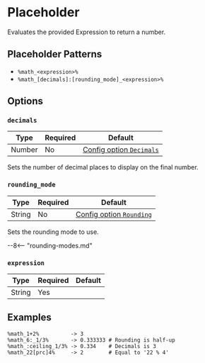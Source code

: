 # Placeholder

Evaluates the provided Expression to return a number.

## Placeholder Patterns

- `%math_<expression>%`
- `%math_[decimals]:[rounding_mode]_<expression>%`

## Options

### `decimals`

| Type   | Required | Default                                       |
|--------|----------|-----------------------------------------------|
| Number | No       | [Config option `Decimals`](index.md#decimals) |

Sets the number of decimal places to display on the final number.

### `rounding_mode`

| Type   | Required | Default                                       |
|--------|----------|-----------------------------------------------|
| String | No       | [Config option `Rounding`](index.md#rounding) |

Sets the rounding mode to use.

--8<-- "rounding-modes.md"

### `expression`

| Type   | Required | Default |
|--------|----------|---------|
| String | Yes      |         |

## Examples

```
%math_1+2%          -> 3
%math_6:_1/3%       -> 0.333333 # Rounding is half-up
%math_:ceiling_1/3% -> 0.334    # Decimals is 3
%math_22[prc]4%     -> 2        # Equal to '22 % 4'
```